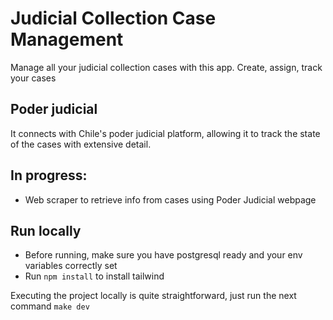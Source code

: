 # Judicial Collection Case Management
Manage all your judicial collection cases with this app. Create, assign, track your cases
## Poder judicial
It connects with Chile's poder judicial platform, allowing it to track the state of the cases with extensive detail.
## In progress:
- Web scraper to retrieve info from cases using Poder Judicial webpage
## Run locally
- Before running, make sure you have postgresql ready and your env variables correctly set
- Run ```npm install``` to install tailwind

Executing the project locally is quite straightforward, just run the next command
```make dev```
